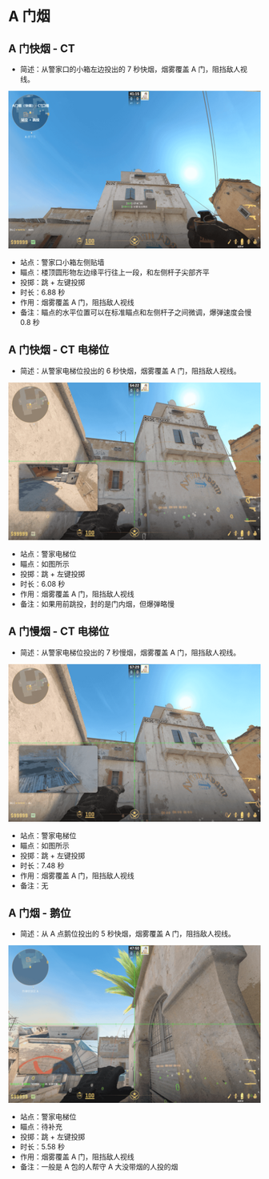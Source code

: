 # A 门烟

## A 门快烟 - CT

- 简述：从警家口的小箱左边投出的 7 秒快烟，烟雾覆盖 A 门，阻挡敌人视线。

<!-- <iframe
    width="100%"
    style="max-height: 450px; height: 50vw"
    src="//player.bilibili.com/player.html?bvid=184421Z7DU&&page=1"
    scrolling="no"
    border="0"
    frameborder="no"
    framespacing="0"
    allowfullscreen="true">
</iframe> -->

![A门烟（快烟）- 从CT口箱 - 瞄点](../../../../images/炙热沙城/A门烟（快烟）-从CT口箱-瞄点.png)

- 站点：警家口小箱左侧贴墙
- 瞄点：楼顶圆形物左边缘平行往上一段，和左侧杆子尖部齐平
- 投掷：跳 + 左键投掷
- 时长：6.88 秒
- 作用：烟雾覆盖 A 门，阻挡敌人视线
- 备注：瞄点的水平位置可以在标准瞄点和左侧杆子之间微调，爆弹速度会慢 0.8 秒

## A 门快烟 - CT 电梯位

- 简述：从警家电梯位投出的 6 秒快烟，烟雾覆盖 A 门，阻挡敌人视线。

![A门烟（快烟）- 电梯位 - 瞄点](../../../../images/炙热沙城/A门烟（快烟）-电梯位-瞄点.png)

- 站点：警家电梯位
- 瞄点：如图所示
- 投掷：跳 + 左键投掷
- 时长：6.08 秒
- 作用：烟雾覆盖 A 门，阻挡敌人视线
- 备注：如果用前跳投，封的是门内烟，但爆弹略慢

## A 门慢烟 - CT 电梯位

- 简述：从警家电梯位投出的 7 秒慢烟，烟雾覆盖 A 门，阻挡敌人视线。

![A门烟（慢烟）- 电梯位 - 瞄点](../../../../images/炙热沙城/A门烟（慢烟）-电梯位-瞄点.png)

- 站点：警家电梯位
- 瞄点：如图所示
- 投掷：跳 + 左键投掷
- 时长：7.48 秒
- 作用：烟雾覆盖 A 门，阻挡敌人视线
- 备注：无

## A 门烟 - 鹅位

- 简述：从 A 点鹅位投出的 5 秒快烟，烟雾覆盖 A 门，阻挡敌人视线。

![A 门烟 - 鹅位 - 瞄点](../../../../images/炙热沙城/A门烟-鹅位-瞄点.png)

- 站点：警家电梯位
- 瞄点：待补充
- 投掷：跳 + 左键投掷
- 时长：5.58 秒
- 作用：烟雾覆盖 A 门，阻挡敌人视线
- 备注：一般是 A 包的人帮守 A 大没带烟的人投的烟
